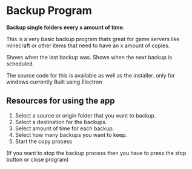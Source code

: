 # Backup Program

**Backup single folders every x amount of time.**

This is a very basic backup program thats great for game servers like minecraft or other items that need to have an x amount of copies.

Shows when the last backup was.
Shows when the next backup is scheduled.

The source code for this is available as well as the installer.
only for windows currently
Built using Electron

## Resources for using the app

1. Select a source or origin folder that you want to backup.
2. Select a destination for the backups.
3. Select amount of time for each backup.
4. Select how many backups you want to keep.
5. Start the copy process

(If you want to stop the backup process then you have to press the stop button or close program)


